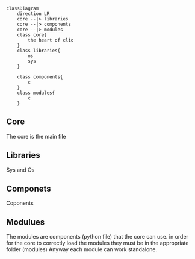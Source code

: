 ```mermaid

classDiagram
    direction LR
    core --|> libraries
    core --|> components
    core --|> modules
    class core{
        the heart of clio
    }
    class libraries{
        os
        sys
    }

    class components{
        c
    }
    class modules{
        c
    }
```


## Core
The core is the main file

## Libraries 
Sys and Os

## Componets
Coponents 

## Modulues
The modules are components (python file) that the core can use. 
in order for the core to correctly load the modules they must be in the appropriate folder (modules)
Anyway each module can work standalone. 
